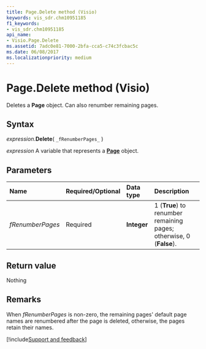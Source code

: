 ```yaml
---
title: Page.Delete method (Visio)
keywords: vis_sdr.chm10951185
f1_keywords:
- vis_sdr.chm10951185
api_name:
- Visio.Page.Delete
ms.assetid: 7adc0e81-7000-2bfa-cca5-c74c3fcbac5c
ms.date: 06/08/2017
ms.localizationpriority: medium
---
```



# Page.Delete method (Visio)

Deletes a **Page** object. Can also renumber remaining pages.


## Syntax

_expression_.**Delete**( `_fRenumberPages_` )

_expression_ A variable that represents a **[Page](Visio.Page.md)** object.


## Parameters



|Name|Required/Optional|Data type|Description|
|:-----|:-----|:-----|:-----|
| _fRenumberPages_|Required| **Integer**|1 (**True**) to renumber remaining pages; otherwise, 0 (**False**).|

## Return value

Nothing


## Remarks

When  _fRenumberPages_ is non-zero, the remaining pages' default page names are renumbered after the page is deleted, otherwise, the pages retain their names.

[!include[Support and feedback](~/includes/feedback-boilerplate.md)]